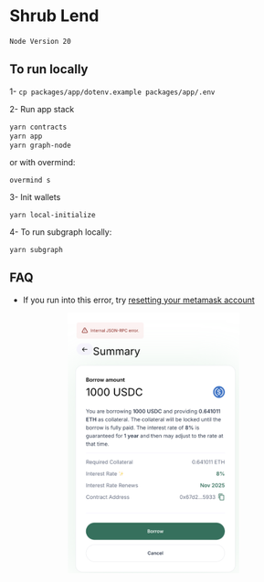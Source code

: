 # Shrub Lend

```
Node Version 20
```

## To run locally
1- `cp packages/app/dotenv.example packages/app/.env`

2- Run app stack
```
yarn contracts 
yarn app
yarn graph-node
```
or with overmind:
```
overmind s
```

3- Init wallets
```
yarn local-initialize
```

4- To run subgraph locally:
```
yarn subgraph
```


## FAQ
- If you run into this error, try [resetting your metamask account](https://medium.com/@thelasthash/solved-nonce-too-high-error-with-metamask-and-hardhat-adc66f092cd)
<p align="center">
  <img src="image.png" width="300">
</p>
